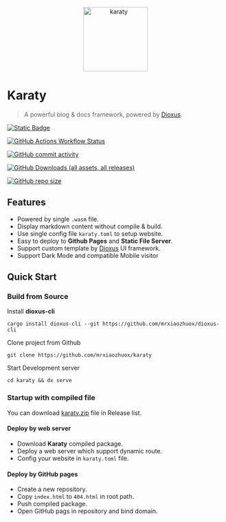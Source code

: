 <div align="center">
  <img alt="karaty" src="https://karaty.mrxzx.info/assets/karaty.png" width="150"></img>
</div>

# Karaty

> A powerful blog & docs framework, powered by [Dioxus][dioxus].

[![Static Badge](https://img.shields.io/badge/dioxus-0.4.3-green?logo=Rust)](https://github.com/DioxusLabs/dioxus/releases/tag/v0.4.3)

[![GitHub Actions Workflow Status](https://img.shields.io/github/actions/workflow/status/mrxiaozhuox/karaty/main.yml?logo=GitHub)](https://github.com/mrxiaozhuox/karaty/actions)

[![GitHub commit activity](https://img.shields.io/github/commit-activity/y/mrxiaozhuox/karaty?logo=Git)](https://github.com/mrxiaozhuox/karaty/commits/main/)

[![GitHub Downloads (all assets, all releases)](https://img.shields.io/github/downloads/mrxiaozhuox/karaty/total?logo=superuser)](https://github.com/mrxiaozhuox/karaty/releases)

[![GitHub repo size](https://img.shields.io/github/repo-size/mrxiaozhuox/karaty?logo=Git)](#)

## Features

- Powered by single `.wasm` file.
- Display markdown content without compile & build.
- Use single config file `karaty.toml` to setup website.
- Easy to deploy to **Github Pages** and **Static File Server**.
- Support custom template by [Dioxus][dioxus] UI framework.
- Support Dark Mode and compatible Mobile visitor



## Quick Start

### Build from Source

Install **dioxus-cli**

```shell
cargo install dioxus-cli --git https://github.com/mrxiaozhuox/dioxus-cli
```

Clone project from Github

```shell
git clone https://github.com/mrxiaozhuox/karaty
```

Start Development server

```shell
cd karaty && dx serve
```

### Startup with compiled file

You can download [karaty.zip](https://github.com/mrxiaozhuox/karaty/releases) file in Release list.

#### Deploy by web server

- Download **Karaty** compiled package.
- Deploy a web server which support dynamic route.
- Config your website in `karaty.toml` file.

#### Deploy by GitHub pages

- Create a new repository.
- Copy `index.html` to `404.html` in root path.
- Push compiled package.
- Open GitHub pags in repository and bind domain.



[dioxus]: https://dioxuslabs.com/	"DioxusLabs"